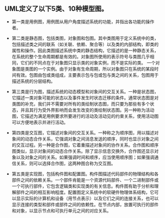 ## UML定义了以下5类、10种模型图。

* 第一类是用例图，用例图从用户角度描述系统的功能，并指出各功能的操作者。

* 第二类是静态图，包括类图，对象图和包图。其中类图用于定义系统中的类，包括描述类之间的联系（如关联、依赖、聚合等）以及类的内部结构，即类的属性和操作。因此类图描述系统中类的静态结构，它描述的是一种静态关系，在系统的整个生命周期都是有效的。对象图所使用的表示符号与类图几乎相同，它们的不同点在于对象图只显示类的对象实例，而不是实际的类。 一个对象图是类图的一个实例。由于对象有生命周期，所以对象图只在系统的某段时间有效。包图由包或类组成，主要表示包与包或包与类之间的关系，包图用于描述系统的分层结构。

* 第三类是行为图，描述系统的动态模型和对象间的交互关系。一种是状态图，它描述一类对象可能的状态以及事件发生时状态迁移的条件。通常状态图是对类图的补充，我们并不需要对所有的类绘制状态图，而只要为那些有多个状态，并且其行为受外界影响而会发生改变的类绘制状态图。另一种称为活动图，它描述为满足用例要求所要进行的活动及活动见的约束关系，使用活动图可以方便地表示并进行活动。

* 第四类是交互图，它描述对象间的交互关系。一种称之为顺序图，用以描述对象间的动态合作关系，它强调对象之间消息发送的顺序，同时也显示对象之间的交互过程。另一种是合作图，它着重描述对象间的协作关系。合作图和顺序图类似，显示对象间的动态合作关系。除了显示信息交换外，合作图还显示对象以及对象之间的关系。如果强调时间和顺序，应当使用顺序图；如果强调通信关系，则可以选择合作图，这两种图合称为交互图。

* 第五类是实现图，包括构件图和配置图。构件图描述代码部件的物理结构和各部件之间的依赖关系。一个部件肯能是一个资源代码部件、一个二进制部件或一个可执行部件，它包含逻辑类和实现类的有关信息。构件图有助于分析和理解部件之间的相互影响程度。配置图定义系统中的软硬件物理体系结构，它可以显示实际的计算机和设备（用节点表示）以及它们之间的连接关系，也可以显示连接的类型和部件或部件之间的依赖性。在节点内部，放置可执行的部件和对象，以显示节点和可执行单元之间的对应关系。